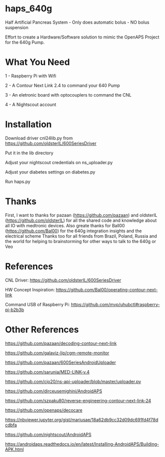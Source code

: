 # haps_640g

Half Artificial Pancreas System - Only does automatic bolus - NO bolus suspension

Effort to create a Hardware/Software solution to mimic the OpenAPS Project for the 640g Pump. 


# What You Need

1 - Raspberry Pi with Wifi

2 - A Contour Next Link 2.4 to command your 640 Pump

3 - An eletronic board with optocouplers to command the CNL

4 - A Nightscout account


# Installation

Download driver cnl24lib.py from https://github.com/oldsterIL/600SeriesDriver

Put it in the lib directory 

Adjust your nightscout credentials on ns_uploader.py

Adjust your diabetes settings on diabetes.py

Run haps.py



# Thanks

First, I want to thanks for pazaan (https://github.com/pazaan) and oldsterIL (https://github.com/oldsterIL) for all the shared code and knowledge about all IO with medtronic devices. 
Also greate thanks for Ball00 (https://github.com/Bal00) for the 640g integration insights and the electrical scheme
Thanks too for all friends from Brazil, Poland, Russia and the world for helping to brainstorming for other ways to talk to the 640g or Veo


# References 

CNL Driver:
https://github.com/oldsterIL/600SeriesDriver

HW Concept Inspiration:
https://github.com/Bal00/operating-contour-next-link

Command USB of Raspberry Pi:
https://github.com/mvp/uhubctl#raspberry-pi-b2b3b




# Other References 

https://github.com/pazaan/decoding-contour-next-link

https://github.com/galaviz-lip/cgm-remote-monitor

https://github.com/pazaan/600SeriesAndroidUploader

https://github.com/sarunia/MED-LINK-v.4

https://github.com/cjo20/ns-api-uploader/blob/master/uploader.py

https://github.com/dirceusemighini/AndroidAPS

https://github.com/szpaku80/reverse-engineering-contour-next-link-24

https://github.com/openaps/decocare

https://nbviewer.jupyter.org/gist/mariusae/18a62db9cc32d09dc691fd4f78dcdbfa

https://github.com/nightscout/AndroidAPS

https://androidaps.readthedocs.io/en/latest/Installing-AndroidAPS/Building-APK.html


